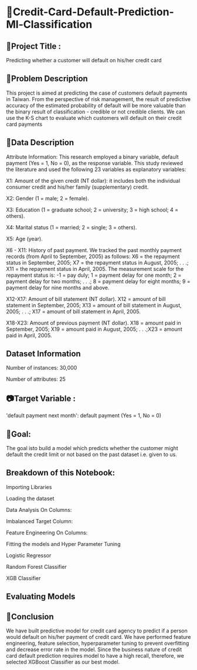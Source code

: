 # 📑Credit-Card-Default-Prediction-Ml-Classification

## 📘Project Title :
Predicting whether a customer will default on his/her credit card

## 📖Problem Description
This project is aimed at predicting the case of customers default payments in Taiwan. From the perspective of risk management, the result of predictive accuracy of the estimated probability of default will be more valuable than the binary result of classification - credible or not credible clients. We can use the K-S chart to evaluate which customers will default on their credit card payments

## 📖Data Description
Attribute Information:
This research employed a binary variable, default payment (Yes = 1, No = 0), as the response variable. This study reviewed the literature and used the following 23 variables as explanatory variables:

X1: Amount of the given credit (NT dollar): it includes both the individual consumer credit and his/her family (supplementary) credit.

X2: Gender (1 = male; 2 = female).

X3: Education (1 = graduate school; 2 = university; 3 = high school; 4 = others).

X4: Marital status (1 = married; 2 = single; 3 = others).

X5: Age (year).

X6 - X11: History of past payment. We tracked the past monthly payment records (from April to September, 2005) as follows: X6 = the repayment status in September, 2005; X7 = the repayment status in August, 2005; . . .; X11 = the repayment status in April, 2005. The measurement scale for the repayment status is: -1 = pay duly; 1 = payment delay for one month; 2 = payment delay for two months; . . .; 8 = payment delay for eight months; 9 = payment delay for nine months and above.

X12-X17: Amount of bill statement (NT dollar). X12 = amount of bill statement in September, 2005; X13 = amount of bill statement in August, 2005; . . .; X17 = amount of bill statement in April, 2005.

X18-X23: Amount of previous payment (NT dollar). X18 = amount paid in September, 2005; X19 = amount paid in August, 2005; . . .;X23 = amount paid in April, 2005.

## Dataset Information

Number of instances: 30,000

Number of attributes: 25

## 📷Target Variable :
'default payment next month': default payment (Yes = 1, No = 0)

## 🥅Goal:
The goal isto build a model which predicts whether the customer might default the credit limit or not based on the past dataset i.e. given to us.

## Breakdown of this Notebook:
Importing Libraries

Loading the dataset

Data Analysis On Columns:

Imbalanced Target Column:

Feature Engineering On Columns:

Fitting the models and Hyper Parameter Tuning

Logistic Regressor

Random Forest Classifier

XGB Classifier

## Evaluating Models

## 📗Conclusion
We have built predictive model for credit card agency to predict if a person would default on his/her payment of credit card. We have performed feature engineering, feature selection, hyperparameter tuning to prevent overfitting and decrease error rate in the model. Since the business nature of credit card default prediction requires model to have a high recall, therefore, we selected XGBoost Classifier as our best model.
